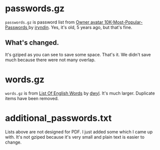 # passwords.gz
`passwords.gz` is password list from [Owner avatar
10K-Most-Popular-Passwords
](https://github.com/iryndin/10K-Most-Popular-Passwords/) by [iryndin](https://github.com/iryndin/). Yes, it's old, 5 years ago, but that's fine.

## What's changed.
It's gziped as you can see to save some space. That's it. We didn't save much because there were not many overlap.

# words.gz
`words.gz` is from [List Of English Words](https://github.com/dwyl/english-words) by [dwyl](https://github.com/dwyl). It's much larger. Duplicate items have been removed.

# additional_passwords.txt
Lists above are not designed for PDF. I just added some which I came up with. It's not gziped because it's very small and plain text is easier to change.
